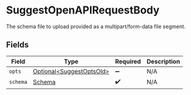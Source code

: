 # SuggestOpenAPIRequestBody

The schema file to upload provided as a multipart/form-data file segment.


## Fields

| Field                                                              | Type                                                               | Required                                                           | Description                                                        |
| ------------------------------------------------------------------ | ------------------------------------------------------------------ | ------------------------------------------------------------------ | ------------------------------------------------------------------ |
| `opts`                                                             | [Optional\<SuggestOptsOld>](../../models/shared/SuggestOptsOld.md) | :heavy_minus_sign:                                                 | N/A                                                                |
| `schema`                                                           | [Schema](../../models/operations/Schema.md)                        | :heavy_check_mark:                                                 | N/A                                                                |